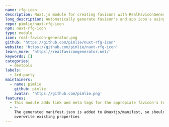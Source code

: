 ```yaml
---
name: rfg-icon
description: Nuxt.js module for creating favicons with RealFaviconGenerator api
long_description: Automatically generate favicon's and app icon's using RealFaviconGenerator.
repo: pimlie/nuxt-rfg-icon
npm: nuxt-rfg-icon
type: module
icon: real-favicon-generator.png
github: 'https://github.com/pimlie/nuxt-rfg-icon'
website: 'https://github.com/pimlie/nuxt-rfg-icon'
learn_more: 'https://realfavicongenerator.net/'
keywords: []
categories:
  - devtools
labels:
  - 3rd-party
maintainers:
  - name: pimlie
    github: pimlie
    avatar: 'https://github.com/pimlie.png'
features:
  - This module adds link and meta tags for the appropiate favicon's to head
  - >-
    The generated manifest.json is added to @nuxtjs/manifest, so should not
    overwrite existing properties
---
```

